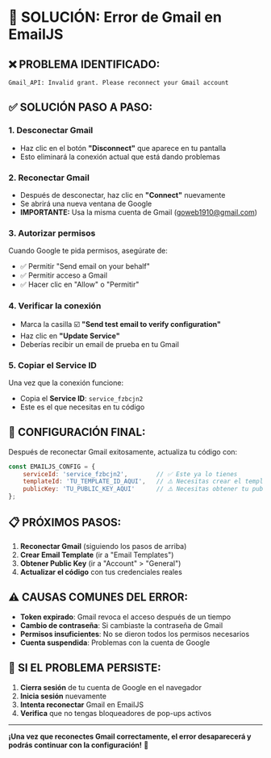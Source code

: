 # 🔧 SOLUCIÓN: Error de Gmail en EmailJS

## ❌ PROBLEMA IDENTIFICADO:
```
Gmail_API: Invalid grant. Please reconnect your Gmail account
```

## ✅ SOLUCIÓN PASO A PASO:

### 1. **Desconectar Gmail**
- Haz clic en el botón **"Disconnect"** que aparece en tu pantalla
- Esto eliminará la conexión actual que está dando problemas

### 2. **Reconectar Gmail**
- Después de desconectar, haz clic en **"Connect"** nuevamente
- Se abrirá una nueva ventana de Google
- **IMPORTANTE:** Usa la misma cuenta de Gmail (goweb1910@gmail.com)

### 3. **Autorizar permisos**
Cuando Google te pida permisos, asegúrate de:
- ✅ Permitir "Send email on your behalf"
- ✅ Permitir acceso a Gmail
- ✅ Hacer clic en "Allow" o "Permitir"

### 4. **Verificar la conexión**
- Marca la casilla ☑️ **"Send test email to verify configuration"**
- Haz clic en **"Update Service"**
- Deberías recibir un email de prueba en tu Gmail

### 5. **Copiar el Service ID**
Una vez que la conexión funcione:
- Copia el **Service ID**: `service_fzbcjn2`
- Este es el que necesitas en tu código

## 🎯 CONFIGURACIÓN FINAL:

Después de reconectar Gmail exitosamente, actualiza tu código con:

```javascript
const EMAILJS_CONFIG = {
    serviceId: 'service_fzbcjn2',        // ✅ Este ya lo tienes
    templateId: 'TU_TEMPLATE_ID_AQUI',   // ⚠️ Necesitas crear el template
    publicKey: 'TU_PUBLIC_KEY_AQUI'      // ⚠️ Necesitas obtener tu public key
};
```

## 📋 PRÓXIMOS PASOS:

1. **Reconectar Gmail** (siguiendo los pasos de arriba)
2. **Crear Email Template** (ir a "Email Templates")
3. **Obtener Public Key** (ir a "Account" > "General")
4. **Actualizar el código** con tus credenciales reales

## ⚠️ CAUSAS COMUNES DEL ERROR:

- **Token expirado**: Gmail revoca el acceso después de un tiempo
- **Cambio de contraseña**: Si cambiaste la contraseña de Gmail
- **Permisos insuficientes**: No se dieron todos los permisos necesarios
- **Cuenta suspendida**: Problemas con la cuenta de Google

## 🔄 SI EL PROBLEMA PERSISTE:

1. **Cierra sesión** de tu cuenta de Google en el navegador
2. **Inicia sesión** nuevamente
3. **Intenta reconectar** Gmail en EmailJS
4. **Verifica** que no tengas bloqueadores de pop-ups activos

---

**¡Una vez que reconectes Gmail correctamente, el error desaparecerá y podrás continuar con la configuración!** 🚀